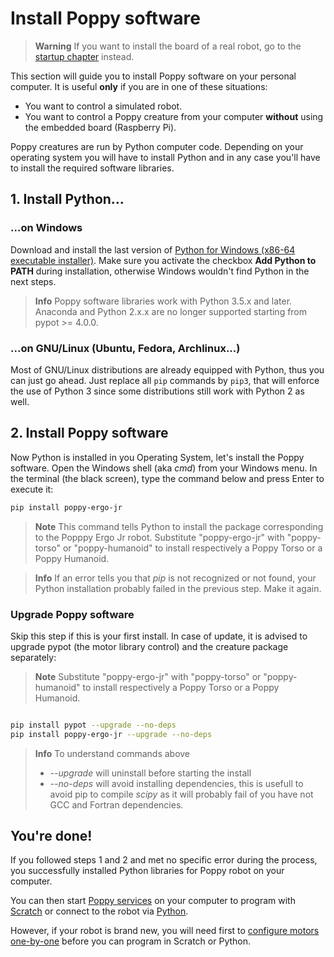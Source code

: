 # Install Poppy software
> **Warning** If you want to install the board of a real robot, go to the [startup chapter](burn-an-image-file.md) instead.

This section will guide you to install Poppy software on your personal computer. It is useful **only** if you are in one of these situations:
*  You want to control a simulated robot.
*  You want to control a Poppy creature from your computer **without** using the embedded board (Raspberry Pi).

Poppy creatures are run by Python computer code. Depending on your operating system you will have to install Python and in any case you'll have to install the required software libraries. 


## 1. Install Python...
### ...on Windows

Download and install the last version of [Python for Windows (x86-64 executable installer)](https://www.python.org/downloads/windows). Make sure you activate the checkbox **Add Python to PATH** during installation, otherwise Windows wouldn't find Python in the next steps.

> **Info** Poppy software libraries work with Python 3.5.x and later. Anaconda and Python 2.x.x are no longer supported starting from pypot >= 4.0.0.

### ...on GNU/Linux (Ubuntu, Fedora, Archlinux...)

Most of GNU/Linux distributions are already equipped with Python, thus you can just go ahead. Just replace all `pip` commands by `pip3`, that will enforce the use of Python 3 since some distributions still work with Python 2 as well. 

## 2. Install Poppy software

Now Python is installed in you Operating System, let's install the Poppy software.
Open the Windows shell (aka *cmd*) from your Windows menu. In the terminal (the black screen), type the command below and press Enter to execute it:


```bash
pip install poppy-ergo-jr

```

> **Note** This command tells Python to install the package corresponding to the Popppy Ergo Jr robot. Substitute "poppy-ergo-jr" with "poppy-torso" or "poppy-humanoid" to install respectively a Poppy Torso or a Poppy Humanoid.

> **Info** If an error tells you that *pip* is not recognized or not found, your Python installation probably failed in the previous step. Make it again.


### Upgrade Poppy software

Skip this step if this is your first install. In case of update, it is advised to upgrade pypot (the motor library control) and the creature package separately:

> **Note** Substitute "poppy-ergo-jr" with "poppy-torso" or "poppy-humanoid" to install respectively a Poppy Torso or a Poppy Humanoid.

```bash

pip install pypot --upgrade --no-deps
pip install poppy-ergo-jr --upgrade --no-deps
```

> **Info** To understand commands above
> - *--upgrade* will uninstall before starting the install
> -	*--no-deps* will avoid installing dependencies, this is usefull to avoid pip to compile *scipy* as it will probably fail of you have not GCC and Fortran dependencies.


## You're done!

If you followed steps 1 and 2 and met no specific error during the process, you successfully installed Python libraries for Poppy robot on your computer. 

You can then start [Poppy services](../software-libraries/poppy-creature.md) on your computer to program with [Scratch](../programming/scratch.html) or connect to the robot via [Python](../getting-started/program-the-robot.md).

However, if your robot is brand new, you will need first to [configure motors one-by-one](../../en/assembly-guides/poppy-torso/addressing_dynamixel.html) before you can program in Scratch or Python.
